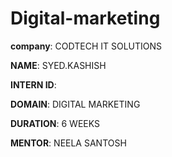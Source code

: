 # Digital-marketing

**company**: CODTECH IT SOLUTIONS

**NAME**: SYED.KASHISH

**INTERN ID**: 

**DOMAIN**: DIGITAL MARKETING 

**DURATION**: 6 WEEKS 

**MENTOR**: NEELA SANTOSH








